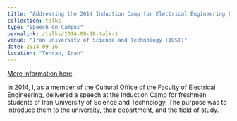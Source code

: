```yaml
---
title: "Addressing the 2014 Induction Camp for Electrical Engineering Freshmen at Iran University of Science and Technology"
collection: talks
type: "Speech on Campus"
permalink: /talks/2014-09-16-talk-1
venue: "Iran University of Science and Technology (IUST)"
date: 2014-09-16
location: "Tehran, Iran"
---
```


[More information here](http://exampleurl.com)

In 2014, I, as a member of the Cultural Office of the Faculty of Electrical Engineering, delivered a speech at the Induction Camp for freshmen students of Iran University of Science and Technology. The purpose was to introduce them to the university, their department, and the field of study.
